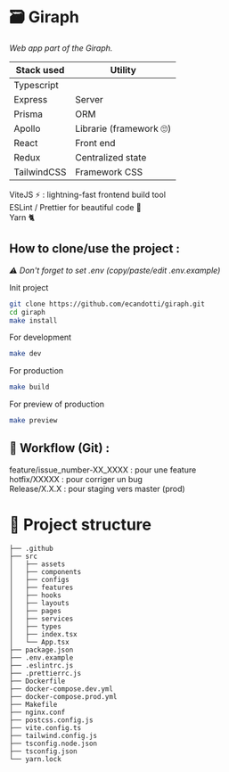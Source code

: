 # 🗃️ Giraph

_Web app part of the Giraph._

| Stack used  | Utility                 |
| ----------- | ----------------------- |
| Typescript  |                         |
| Express     | Server                  |
| Prisma      | ORM                     |
| Apollo      | Librarie (framework 🙄) |
| React       | Front end               |
| Redux       | Centralized state       |
| TailwindCSS | Framework CSS           |

ViteJS ⚡️ : lightning-fast frontend build tool  
ESLint / Prettier for beautiful code 🥰  
Yarn 🐈

## How to clone/use the project :

_⚠️ Don't forget to set .env (copy/paste/edit .env.example)_

Init project

```bash
git clone https://github.com/ecandotti/giraph.git
cd giraph
make install
```

For development

```bash
make dev
```

For production

```bash
make build
```

For preview of production

```bash
make preview
```

## 💨 Workflow (Git) :

feature/issue_number-XX_XXXX : pour une feature  
hotfix/XXXXX : pour corriger un bug  
Release/X.X.X : pour staging vers master (prod)

# 🌳 Project structure

```shell
├── .github
├── src
│   ├── assets
│   ├── components
│   ├── configs
│   ├── features
│   ├── hooks
│   ├── layouts
│   ├── pages
│   ├── services
│   ├── types
│   ├── index.tsx
│   └── App.tsx
├── package.json
├── .env.example
├── .eslintrc.js
├── .prettierrc.js
├── Dockerfile
├── docker-compose.dev.yml
├── docker-compose.prod.yml
├── Makefile
├── nginx.conf
├── postcss.config.js
├── vite.config.ts
├── tailwind.config.js
├── tsconfig.node.json
├── tsconfig.json
└── yarn.lock
```

